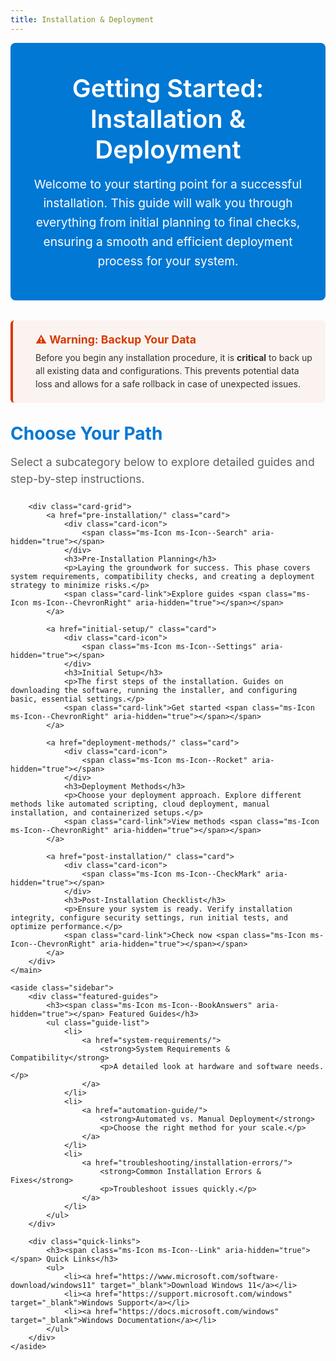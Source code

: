 ```yaml
---
title: Installation & Deployment
---
```


<div class="hero">
    <h1>Getting Started: Installation & Deployment</h1>
    <p class="hero-text">Welcome to your starting point for a successful installation. This guide will walk you through everything from initial planning to final checks, ensuring a smooth and efficient deployment process for your system.</p>
</div>

<div class="alert critical">
    <span class="ms-Icon ms-Icon--Warning" aria-hidden="true"></span>
    <div class="alert-content">
        <h3>⚠️ Warning: Backup Your Data</h3>
        <p>Before you begin any installation procedure, it is <strong>critical</strong> to back up all existing data and configurations. This prevents potential data loss and allows for a safe rollback in case of unexpected issues.</p>
    </div>
</div>

<div class="content-with-sidebar">
    <main class="main-content">
        <h2>Choose Your Path</h2>
        <p class="subtitle">Select a subcategory below to explore detailed guides and step-by-step instructions.</p>
        
        <div class="card-grid">
            <a href="pre-installation/" class="card">
                <div class="card-icon">
                    <span class="ms-Icon ms-Icon--Search" aria-hidden="true"></span>
                </div>
                <h3>Pre-Installation Planning</h3>
                <p>Laying the groundwork for success. This phase covers system requirements, compatibility checks, and creating a deployment strategy to minimize risks.</p>
                <span class="card-link">Explore guides <span class="ms-Icon ms-Icon--ChevronRight" aria-hidden="true"></span></span>
            </a>
            
            <a href="initial-setup/" class="card">
                <div class="card-icon">
                    <span class="ms-Icon ms-Icon--Settings" aria-hidden="true"></span>
                </div>
                <h3>Initial Setup</h3>
                <p>The first steps of the installation. Guides on downloading the software, running the installer, and configuring basic, essential settings.</p>
                <span class="card-link">Get started <span class="ms-Icon ms-Icon--ChevronRight" aria-hidden="true"></span></span>
            </a>
            
            <a href="deployment-methods/" class="card">
                <div class="card-icon">
                    <span class="ms-Icon ms-Icon--Rocket" aria-hidden="true"></span>
                </div>
                <h3>Deployment Methods</h3>
                <p>Choose your deployment approach. Explore different methods like automated scripting, cloud deployment, manual installation, and containerized setups.</p>
                <span class="card-link">View methods <span class="ms-Icon ms-Icon--ChevronRight" aria-hidden="true"></span></span>
            </a>
            
            <a href="post-installation/" class="card">
                <div class="card-icon">
                    <span class="ms-Icon ms-Icon--CheckMark" aria-hidden="true"></span>
                </div>
                <h3>Post-Installation Checklist</h3>
                <p>Ensure your system is ready. Verify installation integrity, configure security settings, run initial tests, and optimize performance.</p>
                <span class="card-link">Check now <span class="ms-Icon ms-Icon--ChevronRight" aria-hidden="true"></span></span>
            </a>
        </div>
    </main>
    
    <aside class="sidebar">
        <div class="featured-guides">
            <h3><span class="ms-Icon ms-Icon--BookAnswers" aria-hidden="true"></span> Featured Guides</h3>
            <ul class="guide-list">
                <li>
                    <a href="system-requirements/">
                        <strong>System Requirements & Compatibility</strong>
                        <p>A detailed look at hardware and software needs.</p>
                    </a>
                </li>
                <li>
                    <a href="automation-guide/">
                        <strong>Automated vs. Manual Deployment</strong>
                        <p>Choose the right method for your scale.</p>
                    </a>
                </li>
                <li>
                    <a href="troubleshooting/installation-errors/">
                        <strong>Common Installation Errors & Fixes</strong>
                        <p>Troubleshoot issues quickly.</p>
                    </a>
                </li>
            </ul>
        </div>
        
        <div class="quick-links">
            <h3><span class="ms-Icon ms-Icon--Link" aria-hidden="true"></span> Quick Links</h3>
            <ul>
                <li><a href="https://www.microsoft.com/software-download/windows11" target="_blank">Download Windows 11</a></li>
                <li><a href="https://support.microsoft.com/windows" target="_blank">Windows Support</a></li>
                <li><a href="https://docs.microsoft.com/windows" target="_blank">Windows Documentation</a></li>
            </ul>
        </div>
    </aside>
</div>

<style>
:root {
    --primary-color: #0078D4;
    --accent-color: #107C10;
    --warning-color: #D83B01;
    --text-primary: #323130;
    --text-secondary: #605E5C;
    --background: #FFFFFF;
    --surface: #F3F2F1;
    --border: #E1DFDD;
    --card-shadow: 0 2px 8px rgba(0, 0, 0, 0.1);
}

/* Hero Section */
.hero {
    background-color: var(--primary-color);
    color: white;
    padding: 3rem 2rem;
    border-radius: 8px;
    margin-bottom: 2rem;
    text-align: center;
}

.hero h1 {
    margin: 0 0 1rem 0;
    font-size: 2.5rem;
    font-weight: 600;
}

.hero-text {
    font-size: 1.2rem;
    max-width: 800px;
    margin: 0 auto;
    line-height: 1.6;
}

/* Alert */
.alert {
    display: flex;
    padding: 1.25rem;
    border-radius: 6px;
    margin-bottom: 2rem;
    align-items: flex-start;
    border-left: 4px solid var(--warning-color);
    background-color: rgba(216, 59, 1, 0.05);
}

.alert.critical {
    border-left-color: var(--warning-color);
    background-color: rgba(216, 59, 1, 0.05);
}

.alert .ms-Icon {
    font-size: 1.5rem;
    margin-right: 1rem;
    color: var(--warning-color);
    flex-shrink: 0;
}

.alert-content h3 {
    margin: 0 0 0.5rem 0;
    color: var(--warning-color);
    font-size: 1.1rem;
}

.alert-content p {
    margin: 0;
    color: var(--text-primary);
    line-height: 1.5;
}

/* Layout */
.content-with-sidebar {
    display: flex;
    gap: 2rem;
    margin-top: 2rem;
}

.main-content {
    flex: 1;
    min-width: 0;
}

.sidebar {
    width: 300px;
    flex-shrink: 0;
}

/* Cards */
.card-grid {
    display: grid;
    grid-template-columns: repeat(auto-fill, minmax(300px, 1fr));
    gap: 1.5rem;
    margin-top: 2rem;
}

.card {
    background: var(--background);
    border: 1px solid var(--border);
    border-radius: 8px;
    padding: 1.5rem;
    display: flex;
    flex-direction: column;
    transition: transform 0.2s ease, box-shadow 0.2s ease;
    text-decoration: none;
    color: inherit;
}

.card:hover {
    transform: translateY(-5px);
    box-shadow: 0 5px 15px rgba(0, 0, 0, 0.1);
    text-decoration: none;
}

.card-icon {
    width: 48px;
    height: 48px;
    background-color: rgba(0, 120, 212, 0.1);
    border-radius: 50%;
    display: flex;
    align-items: center;
    justify-content: center;
    margin-bottom: 1rem;
}

.card-icon .ms-Icon {
    font-size: 24px;
    color: var(--primary-color);
}

.card h3 {
    margin: 0 0 0.75rem 0;
    color: var(--primary-color);
    font-size: 1.25rem;
}

.card p {
    color: var(--text-secondary);
    margin: 0 0 1.5rem 0;
    flex-grow: 1;
}

.card-link {
    color: var(--primary-color);
    font-weight: 600;
    display: flex;
    align-items: center;
    gap: 0.25rem;
    margin-top: auto;
}

/* Sidebar */
.featured-guides, .quick-links {
    background: var(--surface);
    border-radius: 8px;
    padding: 1.5rem;
    margin-bottom: 1.5rem;
}

.featured-guides h3, .quick-links h3 {
    margin: 0 0 1rem 0;
    color: var(--accent-color);
    display: flex;
    align-items: center;
    gap: 0.5rem;
}

.guide-list {
    list-style: none;
    padding: 0;
    margin: 0;
}

.guide-list li {
    padding: 1rem 0;
    border-bottom: 1px solid var(--border);
}

.guide-list li:last-child {
    border-bottom: none;
}

.guide-list a {
    text-decoration: none;
    color: var(--text-primary);
    display: block;
}

.guide-list a:hover {
    text-decoration: underline;
}

.guide-list strong {
    display: block;
    margin-bottom: 0.25rem;
    color: var(--primary-color);
}

.guide-list p {
    margin: 0;
    font-size: 0.9rem;
    color: var(--text-secondary);
}

.quick-links ul {
    list-style: none;
    padding: 0;
    margin: 0;
}

.quick-links li {
    padding: 0.5rem 0;
}

.quick-links a {
    color: var(--primary-color);
    text-decoration: none;
    display: flex;
    align-items: center;
    gap: 0.5rem;
}

.quick-links a:hover {
    text-decoration: underline;
}

.quick-links .ms-Icon {
    font-size: 0.8rem;
}

/* Typography */
h2 {
    color: var(--primary-color);
    margin: 0 0 1rem 0;
    font-size: 1.75rem;
}

.subtitle {
    color: var(--text-secondary);
    margin: 0 0 1.5rem 0;
    font-size: 1.1rem;
    line-height: 1.5;
}

/* Responsive Design */
@media (max-width: 1024px) {
    .content-with-sidebar {
        flex-direction: column;
    }
    
    .sidebar {
        width: 100%;
        margin-top: 2rem;
    }
    
    .card-grid {
        grid-template-columns: repeat(2, 1fr);
    }
}

@media (max-width: 768px) {
    .hero h1 {
        font-size: 2rem;
    }
    
    .hero-text {
        font-size: 1.1rem;
    }
    
    .card-grid {
        grid-template-columns: 1fr;
    }
}

@media (max-width: 480px) {
    .hero {
        padding: 2rem 1.5rem;
    }
    
    .hero h1 {
        font-size: 1.75rem;
    }
    
    .alert {
        flex-direction: column;
        align-items: flex-start;
    }
    
    .alert .ms-Icon {
        margin-bottom: 0.5rem;
    }
}
</style>

<script>
document.addEventListener('DOMContentLoaded', function() {
    // Add smooth scrolling to all links
    document.querySelectorAll('a[href^="#"]').forEach(anchor => {
        anchor.addEventListener('click', function(e) {
            e.preventDefault();
            
            const targetId = this.getAttribute('href');
            if (targetId === '#') return;
            
            const targetElement = document.querySelector(targetId);
            if (targetElement) {
                window.scrollTo({
                    top: targetElement.offsetTop - 20,
                    behavior: 'smooth'
                });
            }
        });
    });
});
</script>
